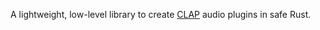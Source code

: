 A lightweight, low-level library to create [CLAP](https://github.com/free-audio/clap) audio plugins in safe Rust.
